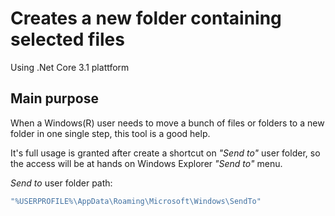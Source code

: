 # Creates a new folder containing selected files

Using .Net Core 3.1 plattform

## Main purpose

When a Windows(R) user needs to move a bunch of files or folders to a new folder in one single step, this tool is a good help.

It's full usage is granted after create a shortcut on *"Send to"* user folder, so the access will be at hands on Windows Explorer *"Send to"* menu.

*Send to* user folder path: 
```powershell
"%USERPROFILE%\AppData\Roaming\Microsoft\Windows\SendTo"
```
